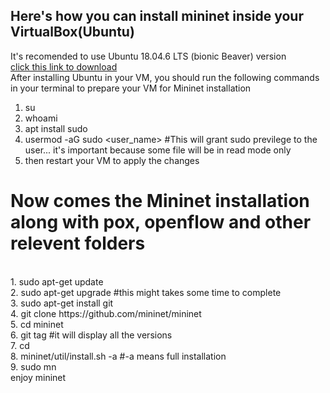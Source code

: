 ## Here's how you can install mininet inside your VirtualBox(Ubuntu)
It's recomended to use Ubuntu 18.04.6 LTS (bionic Beaver) version
  <br>
[click this link to download](https://releases.ubuntu.com/18.04.6/ubuntu-18.04.6-desktop-amd64.iso)
<br>
After installing Ubuntu in your VM, you should run the following commands in your terminal to prepare your VM for Mininet installation
1. su
2. whoami
3. apt install sudo
4. usermod -aG sudo <user_name> #This will grant sudo previlege to the user... it's important because some file will be in read mode only
5. then restart your VM to apply the changes
<h1>Now comes the Mininet installation along with pox, openflow and other relevent folders</h1>
<br>
1. sudo apt-get update<br>
2. sudo apt-get upgrade #this might takes some time to complete<br>
3. sudo apt-get install git<br>
4. git clone https://github.com/mininet/mininet<br>
5. cd mininet<br>
6. git tag #it will display all the versions<br>
7. cd<br>
8. mininet/util/install.sh -a #-a means full installation<br>
9. sudo mn<br>
enjoy mininet<br>

